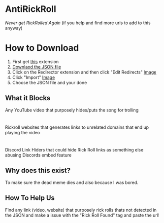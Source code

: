 # AntiRickRoll
*Never get RickRolled Again* (if you help and find more urls to add to this anyway)

# How to Download
1. First get [this](https://chrome.google.com/webstore/detail/redirector/ocgpenflpmgnfapjedencafcfakcekcd/related?hl=en) extension
2. [Downlaod the JSON file](https://github.com/GamerBoi153/AntiRickRoll/raw/main/AntiRickRoll.json)
3. Click on the Redirector extension and then click "Edit Redirects"    [Image](https://github.com/GamerBoi153/AntiRickRoll/blob/main/Images/7ea8df89683e16eff55486fa1fe37cec.png?raw=true)
4. Click "Import"    [Image](https://github.com/GamerBoi153/AntiRickRoll/blob/main/Images/76219b24a59111e833fbce3b55026f6a.png?raw=true)
5. Choose the JSON file and your done

           

## What it Blocks
Any YouTube video that purposely hides/puts the song for trolling
#
Rickroll websites that generates links to unrelated domains that end up playing the video
#
Discord Link Hiders that could hide Rick Roll links as something else abusing Discords embed feature

## Why does this exist?
To make sure the dead meme dies and also because I was bored.



## How To Help Us
Find any link (video, website) that purposely rick rolls thats not detected in the JSON and make a issue with the "Rick Roll Found" tag and paste the url!


